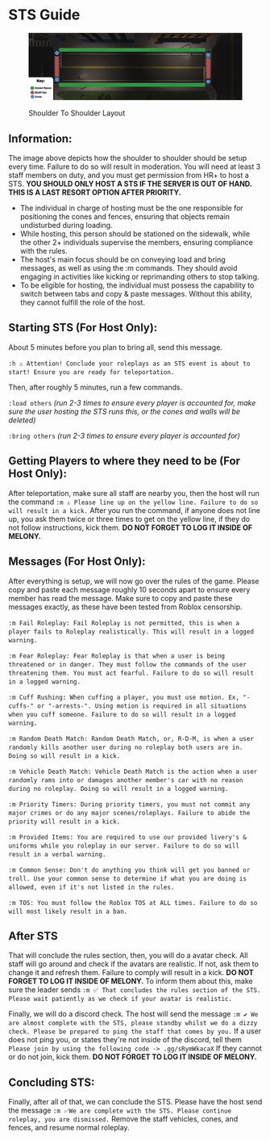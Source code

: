 # STS Guide

<figure><img src=".gitbook/assets/key.png" alt=""><figcaption><p>Shoulder To Shoulder Layout</p></figcaption></figure>

## Information:

The image above depicts how the shoulder to shoulder should be setup every time. Failure to do so will result in moderation. You will need at least 3 staff members on duty, and you must get permission from HR+ to host a STS. **YOU SHOULD ONLY HOST A STS IF THE SERVER IS OUT OF HAND. THIS IS A LAST RESORT OPTION AFTER PRIORITY.**



* The individual in charge of hosting must be the one responsible for positioning the cones and fences, ensuring that objects remain undisturbed during loading.
* While hosting, this person should be stationed on the sidewalk, while the other 2+ individuals supervise the members, ensuring compliance with the rules.
* The host's main focus should be on conveying load and bring messages, as well as using the :m commands. They should avoid engaging in activities like kicking or reprimanding others to stop talking.
*   To be eligible for hosting, the individual must possess the capability to switch between tabs and copy & paste messages. Without this ability, they cannot fulfill the role of the host.



## Starting STS (For Host Only):

About 5 minutes before you plan to bring all, send this message.

`:h ⚠️ Attention! Conclude your roleplays as an STS event is about to start! Ensure you are ready for teleportation.`

Then, after roughly 5 minutes, run a few commands.&#x20;

`:load others` _(run 2-3 times to ensure every player is accounted for, make sure the user hosting the STS runs this, or the cones and walls will be deleted)_

`:bring others` _(run 2-3 times to ensure every player is accounted for)_



## Getting Players to where they need to be (For Host Only):

After teleportation, make sure all staff are nearby you, then the host will run the command `:m ⚠️ Please line up on the yellow line. Failure to do so will result in a kick.` After you run the command, if anyone does not line up, you ask them twice or three times to get on the yellow line, if they do not follow instructions, kick them. **DO NOT FORGET TO LOG IT INSIDE OF MELONY.**



## Messages (For Host Only):

After everything is setup, we will now go over the rules of the game. Please copy and paste each message roughly 10 seconds apart to ensure every member has read the message. Make sure to copy and paste these messages exactly, as these have been tested from Roblox censorship.

`:m Fail Roleplay: Fail Roleplay is not permitted, this is when a player fails to Roleplay realistically. This will result in a logged warning.`

`:m Fear Roleplay: Fear Roleplay is that when a user is being threatened or in danger. They must follow the commands of the user threatening them. You must act fearful. Failure to do so will result in a logged warning.`

`:m Cuff Rushing: When cuffing a player, you must use motion. Ex, "-cuffs-" or "-arrests-". Using motion is required in all situations when you cuff someone. Failure to do so will result in a logged warning.`

`:m Random Death Match: Random Death Match, or, R-D-M, is when a user randomly kills another user during no roleplay both users are in. Doing so will result in a kick.`

`:m Vehicle Death Match: Vehicle Death Match is the action when a user randomly rams into or damages another member's car with no reason during no roleplay. Doing so will result in a logged warning.`

`:m Priority Timers: During priority timers, you must not commit any major crimes or do any major scenes/roleplays. Failure to abide the priority will result in a kick.`

`:m Provided Items: You are required to use our provided livery's & uniforms while you roleplay in our server. Failure to do so will result in a verbal warning.`

`:m Common Sense: Don't do anything you think will get you banned or troll. Use your common sense to determine if what you are doing is allowed, even if it's not listed in the rules.`

`:m TOS: You must follow the Roblox TOS at ALL times. Failure to do so will most likely result in a ban.`



## After STS

That will conclude the rules section, then, you will do a avatar check. All staff will go around and check if the avatars are realistic. If not, ask them to change it and refresh them. Failure to comply will result in a kick. **DO NOT FORGET TO LOG IT INSIDE OF MELONY.** To inform them about this, make sure the leader sends `:m ✅ That concludes the rules section of the STS. Please wait patiently as we check if your avatar is realistic.`



Finally, we will do a discord check. The host will send the message `:m ✔️ We are almost complete with the STS, please standby whilst we do a dizzy check. Please be prepared to ping the staff that comes by you.` If a user does not ping you, or states they're not inside of the discord, tell them `Please join by using the following code -> .gg/sRymWkacaX` If they cannot or do not join, kick them. **DO NOT FORGET TO LOG IT INSIDE OF MELONY.**



## Concluding STS:

Finally, after all of that, we can conclude the STS. Please have the host send the message `:m ✅We are complete with the STS. Please continue roleplay, you are dismissed.` Remove the staff vehicles, cones, and fences, and resume normal roleplay.





